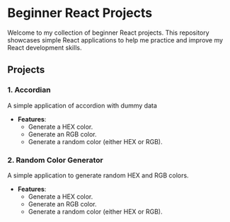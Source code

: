 # Beginner React Projects

Welcome to my collection of beginner React projects. This repository showcases simple React applications to help me practice and improve my React development skills.

## Projects

### 1. Accordian

A simple application of accordion with dummy data 

- **Features**:
  - Generate a HEX color.
  - Generate an RGB color.
  - Generate a random color (either HEX or RGB).
### 2. Random Color Generator

A simple application to generate random HEX and RGB colors.

- **Features**:
  - Generate a HEX color.
  - Generate an RGB color.
  - Generate a random color (either HEX or RGB).
